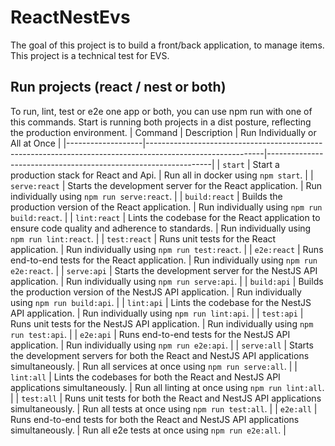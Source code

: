 # ReactNestEvs

The goal of this project is to build a front/back application, to manage items. This project is a technical test for EVS.

## Run projects (react / nest or both)

To run, lint, test or e2e one app or both, you can use npm run with one of this commands.
Start is running both projects in a dist posture, reflecting the production environment.
| Command           | Description                                                                                               | Run Individually or All at Once                                |
|-------------------|-----------------------------------------------------------------------------------------------------------|----------------------------------------------------------------|
| `start`     | Start a production stack for React and Api.                                                  | Run all in docker using `npm start`.                  |
| `serve:react`     | Starts the development server for the React application.                                                  | Run individually using `npm run serve:react`.                  |
| `build:react`     | Builds the production version of the React application.                                                   | Run individually using `npm run build:react`.                  |
| `lint:react`      | Lints the codebase for the React application to ensure code quality and adherence to standards.           | Run individually using `npm run lint:react`.                   |
| `test:react`      | Runs unit tests for the React application.                                                                | Run individually using `npm run test:react`.                   |
| `e2e:react`       | Runs end-to-end tests for the React application.                                                          | Run individually using `npm run e2e:react`.                    |
| `serve:api`       | Starts the development server for the NestJS API application.                                             | Run individually using `npm run serve:api`.                    |
| `build:api`       | Builds the production version of the NestJS API application.                                              | Run individually using `npm run build:api`.                    |
| `lint:api`        | Lints the codebase for the NestJS API application.                                                        | Run individually using `npm run lint:api`.                     |
| `test:api`        | Runs unit tests for the NestJS API application.                                                           | Run individually using `npm run test:api`.                     |
| `e2e:api`         | Runs end-to-end tests for the NestJS API application.                                                     | Run individually using `npm run e2e:api`.                      |
| `serve:all`       | Starts the development servers for both the React and NestJS API applications simultaneously.             | Run all services at once using `npm run serve:all`.            |
| `lint:all`        | Lints the codebases for both the React and NestJS API applications simultaneously.                        | Run all linting at once using `npm run lint:all`.              |
| `test:all`        | Runs unit tests for both the React and NestJS API applications simultaneously.                            | Run all tests at once using `npm run test:all`.                |
| `e2e:all`         | Runs end-to-end tests for both the React and NestJS API applications simultaneously.                      | Run all e2e tests at once using `npm run e2e:all`.             |
